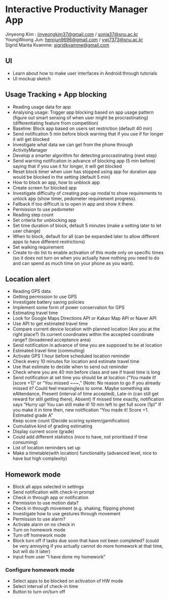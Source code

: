 # Interactive Productivity Manager App

Jinyeong Kim : jinyeongkim37@gmail.com / sonia37@snu.ac.kr<br />
YoungWoong Jun: herojun9696@gmail.com / ywj7373@snu.ac.kr<br />
Sigrid Marita Kvamme: sigridkvamme@gmail.com

## UI

- Learn about how to make user interfaces in Android through tutorials
- UI mockup sketch

## Usage Tracking + App blocking

- Reading usage data for app
- Analysing usage: Trigger app blocking based on app usage pattern (figure out smart sensing of when user might be procrastinating) (differentiating feature from competition)
- Baseline: Block app based on users set restriction (default 40 min)
- Send notification 5 min before block warning that if you use if for longer it will get blocked
- Investigate what data we can get from the phone through ActivityManager
- Develop a smarter algorithm for detecting procrastinating (next step)
- Send warning notification in advance of blocking app (5 min before) saying that if you use it for longer, it will get blocked
- Reset block timer when user has stopped using app for duration app would be blocked in the setting (default 5 min)
- How to block an app, how to unblock app
- Create screen for blocked app
- Investigate difficulty of creating pop-up modal to show requirements to unlock app (show timer, pedometer requirement progress).
- Fallback if too difficult is to open in app and show it there.
- Permission to use pedometer
- Reading step count
- Set criteria for unblocking app
- Set time duration of block, default 5 minutes (make a setting later to let user change)
- When to block, default for all (can be expanded later to allow different apps to have different restrictions)
- Set walking requirement
- Create to-do list to enable activation of this mode only on specific times (so it does not turn on when you actually have nothing you need to do and can spend as much time on your phone as you want).

## Location alert

- Reading GPS data
- Getting permission to use GPS
- Investigate battery saving policies
- Implement some form of power conservation for GPS
- Estimating travel time
- Look for Google Maps Directions API or Kakao Map API or Naver API
- Use API to get estimated travel time
- Compare current device location with planned location (Are you at the right place?) (Is current coordinates within the accepted coordinate range? (broadened acceptance area)
- Send notification in advance of time you are supposed to be at location
- Estimated travel time (commuting)
- Activate GPS 1 hour before scheduled location reminder
- Check every 10 minutes for location and estimate travel time
- Use that estimate to decide when to send out reminder
- Check where you are 40 min before class and see if travel time is long
- Send notification at set time you should be at location (“You made it! [score +1]” or “You missed ~~~,”
  (Note: No reason to go if you already missed it? Could feel meaningless to some. Maybe something ala eAttendance, Present (interval of time accepted), Late-in (can still get reward for still getting there), Absent)
  If missed time exactly, notification says “Hurry up! You can still make it! 10 min left to get full score (1p)”
  If you make it in time then, new notification “You made it! Score +1. Estimated grade A”  
  Keep score count (Decide scoring system/gamification)
- Cumulative kind of grading estimating
- Display current score (grade)
- Could add different statistics (nice to have, not prioritised if time consuming)
- List of location reminders set up
- Make a timetable(with location) functionality (advanced level, nice to have but high complexity)

## Homework mode

- Block all apps selected in settings
- Send notification with check-in prompt
- Check in through app or notification
- Permission to use motion data?
- Check in through movement (e.g. shaking, flipping phone)
- Investigate how to use gestures through movement
- Permission to use alarm?
- Activate alarm on no check in
- Turn on homework mode
- Turn off homework mode
- Block turn off if tasks due soon that have not been completed? (could be very annoying if you actually cannot do more homework at that time, but will do it later)
- Input from user “I have done my homework”

### Configure homework mode

- Select apps to be blocked on activation of HW mode
- Select interval of check-in time
- Button to turn on/turn off
